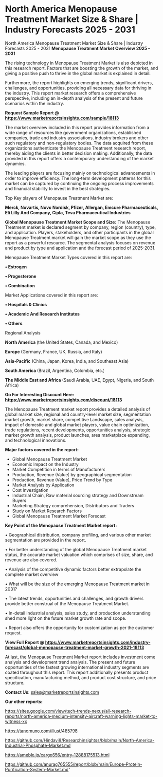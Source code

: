 # North America Menopause Treatment Market Size & Share | Industry Forecasts 2025 - 2031
North America Menopause Treatment Market Size & Share | Industry Forecasts 2025 - 2031
<Strong> Menopause Treatment Market Overview 2025 - 2031</strong>

The rising technology in Menopause Treatment Market is also depicted in this research report. Factors that are boosting the growth of the market, and giving a positive push to thrive in the global market is explained in detail.

Furthermore, the report highlights on emerging trends, significant drivers, challenges, and opportunities, providing all necessary data for thriving in the industry. This report market research offers a comprehensive perspective, including an in-depth analysis of the present and future scenarios within the industry.

<strong>Request Sample Report @ <a href=https://www.marketreportsinsights.com/sample/18113>https://www.marketreportsinsights.com/sample/18113</a></strong>

The market overview included in this report provides information from a wide range of resources like government organizations, established companies, trade and industry associations, industry brokers and other such regulatory and non-regulatory bodies. The data acquired from these organizations authenticate the Menopause Treatment research report, thereby aiding the clients in better decision making. Additionally, the data provided in this report offers a contemporary understanding of the market dynamics.

The leading players are focusing mainly on technological advancements in order to improve efficiency. The long-term development patterns for this market can be captured by continuing the ongoing process improvements and financial stability to invest in the best strategies.

Top Key players of Menopause Treatment Market are:

<strong>Merck, Novartis, Novo Nordisk, Pfizer, Allergan, Emcure Pharmaceuticals, Eli Lilly And Company, Cipla, Teva Pharmaceutical Industries</strong>

<strong><b>Global Menopause Treatment Market Scope and Size:</b></strong>
The Menopause Treatment market is declared segment by company, region (country), type, and application. Players, stakeholders, and other participants in the global Menopause Treatment market will gain the market scope as they use the report as a powerful resource. The segmental analysis focuses on revenue and product by type and application and the forecast period of 2025-2031.

Menopause Treatment Market Types covered in this report are:

<strong>• Estrogen

• Progesterone

• Combination</strong>

Market Applications covered in this report are:

<strong>• Hospitals & Clinics

• Academic And Research Institutes

• Others</strong> 

Regional Analysis

<strong>North America</strong> (the United States, Canada, and Mexico)

<strong>Europe</strong> (Germany, France, UK, Russia, and Italy)

<strong>Asia-Pacific</strong> (China, Japan, Korea, India, and Southeast Asia)

<strong>South America</strong> (Brazil, Argentina, Colombia, etc.)

<strong>The Middle East and Africa</strong> (Saudi Arabia, UAE, Egypt, Nigeria, and South Africa)

<strong>Go For Interesting Discount Here: <a href=https://www.marketreportsinsights.com/discount/18113>https://www.marketreportsinsights.com/discount/18113</a></strong>

The Menopause Treatment market report provides a detailed analysis of global market size, regional and country-level market size, segmentation market growth, market share, competitive Landscape, sales analysis, impact of domestic and global market players, value chain optimization, trade regulations, recent developments, opportunities analysis, strategic market growth analysis, product launches, area marketplace expanding, and technological innovations.

<strong><b>Major factors covered in the report:</b></strong>
<ul>
  <li>Global Menopause Treatment Market </li>
  <li>Economic Impact on the Industry</li>
  <li>Market Competition in terms of Manufacturers</li>
  <li>Production, Revenue (Value) by geographical segmentation</li>
  <li>Production, Revenue (Value), Price Trend by Type</li>
  <li>Market Analysis by Application</li>
  <li>Cost Investigation</li>
  <li>Industrial Chain, Raw material sourcing strategy and Downstream Buyers</li>
  <li>Marketing Strategy comprehension, Distributors and Traders</li>
  <li>Study on Market Research Factors</li>
  <li>Global Menopause Treatment Market Forecast</li>
</ul>

<strong><b>Key Point of the Menopause Treatment Market report:</b></strong>

• Geographical distribution, company profiling, and various other market segmentation are provided in the report.

• For better understanding of the global Menopause Treatment market status, the accurate market valuation which comprises of size, share, and revenue are also covered.

• Analysis of the competitive dynamic factors better extrapolate the complete market overview

• What will be the size of the emerging Menopause Treatment market in 2031?

• The latest trends, opportunities and challenges, and growth drivers provide better construal of the Menopause Treatment Market.

• In-detail industrial analysis, sales study, and production understanding shed more light on the future market growth rate and scope.

• Report also offers the opportunity for customization as per the customer request.

<strong><b>View Full Report @ <a href=https://www.marketreportsinsights.com/industry-forecast/global-menopause-treatment-market-growth-2021-18113>https://www.marketreportsinsights.com/industry-forecast/global-menopause-treatment-market-growth-2021-18113</a></b></strong>


At last, the Menopause Treatment Market report includes investment come analysis and development trend analysis. The present and future opportunities of the fastest growing international industry segments are coated throughout this report. This report additionally presents product specification, manufacturing method, and product cost structure, and price structure.

<strong>Contact Us:</strong>
sales@marketreportsinsights.com

<strong>Our other reports:</strong>

<a href=https://sites.google.com/view/tech-trends-nexus/all-research-reports/north-america-medium-intensity-aircraft-warning-lights-market-to-witness-xx>https://sites.google.com/view/tech-trends-nexus/all-research-reports/north-america-medium-intensity-aircraft-warning-lights-market-to-witness-xx</a>

<a href=https://tanomuno.com/illust/485798>https://tanomuno.com/illust/485798</a>

<a href=https://github.com/Hindavi8/Researchinsightss/blob/main/North-America-Industrial-Phosphate-Market.md>https://github.com/Hindavi8/Researchinsightss/blob/main/North-America-Industrial-Phosphate-Market.md</a>

<a href=https://ameblo.jp/cargo656/entry-12888175513.html>https://ameblo.jp/cargo656/entry-12888175513.html</a>

<a href=https://github.com/anurag765555/report/blob/main/Europe-Protein-Purification-System-Market.md>https://github.com/anurag765555/report/blob/main/Europe-Protein-Purification-System-Market.md</a>"
